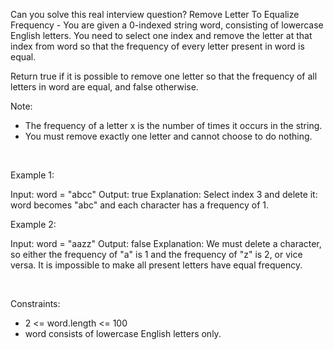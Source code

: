 Can you solve this real interview question? Remove Letter To Equalize Frequency - You are given a 0-indexed string word, consisting of lowercase English letters. You need to select one index and remove the letter at that index from word so that the frequency of every letter present in word is equal.

Return true if it is possible to remove one letter so that the frequency of all letters in word are equal, and false otherwise.

Note:

 * The frequency of a letter x is the number of times it occurs in the string.
 * You must remove exactly one letter and cannot choose to do nothing.

 

Example 1:


Input: word = "abcc"
Output: true
Explanation: Select index 3 and delete it: word becomes "abc" and each character has a frequency of 1.


Example 2:


Input: word = "aazz"
Output: false
Explanation: We must delete a character, so either the frequency of "a" is 1 and the frequency of "z" is 2, or vice versa. It is impossible to make all present letters have equal frequency.


 

Constraints:

 * 2 <= word.length <= 100
 * word consists of lowercase English letters only.